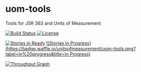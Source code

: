 # uom-tools
Tools for JSR 363 and Units of Measurement

[![Build Status](https://img.shields.io/travis/unitsofmeasurement/uom-tools/node.svg)](https://travis-ci.org/unitsofmeasurement/uom-tools) 
[![License](http://img.shields.io/badge/license-BSD3-blue.svg?style=flat-square)](http://opensource.org/licenses/BSD-3-Clause)

[![Stories in Ready](https://badge.waffle.io/unitsofmeasurement/uom-tools.png?label=ready&title=Ready)](https://waffle.io/unitsofmeasurement/uom-tools)
[![Stories in Progress](https://badge.waffle.io/unitsofmeasurement/uom-tools.png?label=in%20progress&title=In Progress)](https://waffle.io/unitsofmeasurement/uom-tools)

[![Throughput Graph](https://graphs.waffle.io/unitsofmeasurement/uom-tools/throughput.svg)](https://waffle.io/unitsofmeasurement/uom-tools/metrics)
